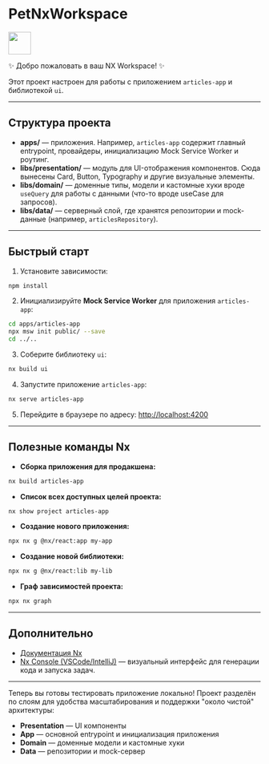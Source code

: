 # PetNxWorkspace

<a alt="Nx logo" href="https://nx.dev" target="_blank" rel="noreferrer">
  <img src="https://raw.githubusercontent.com/nrwl/nx/master/images/nx-logo.png" width="45">
</a>

✨ Добро пожаловать в ваш NX Workspace! ✨

Этот проект настроен для работы с приложением `articles-app` и библиотекой `ui`.

---

## Структура проекта

* **apps/** — приложения. Например, `articles-app` содержит главный entrypoint, провайдеры, инициализацию Mock Service Worker и роутинг.
* **libs/presentation/** — модуль для UI-отображения компонентов. Сюда вынесены Card, Button, Typography и другие визуальные элементы.
* **libs/domain/** — доменные типы, модели и кастомные хуки вроде `useQuery` для работы с данными (что-то вроде useCase для запросов).
* **libs/data/** — серверный слой, где хранятся репозитории и mock-данные (например, `articlesRepository`).

---

## Быстрый старт

1. Установите зависимости:

```bash
npm install
```

2. Инициализируйте **Mock Service Worker** для приложения `articles-app`:

```bash
cd apps/articles-app
npx msw init public/ --save
cd ../..
```

3. Соберите библиотеку `ui`:

```bash
nx build ui
```

4. Запустите приложение `articles-app`:

```bash
nx serve articles-app
```

5. Перейдите в браузере по адресу:
   [http://localhost:4200](http://localhost:4200)

---

## Полезные команды Nx

* **Сборка приложения для продакшена:**

```bash
nx build articles-app
```

* **Список всех доступных целей проекта:**

```bash
nx show project articles-app
```

* **Создание нового приложения:**

```bash
npx nx g @nx/react:app my-app
```

* **Создание новой библиотеки:**

```bash
npx nx g @nx/react:lib my-lib
```

* **Граф зависимостей проекта:**

```bash
npx nx graph
```

---

## Дополнительно

* [Документация Nx](https://nx.dev)
* [Nx Console (VSCode/IntelliJ)](https://nx.dev/getting-started/editor-setup) — визуальный интерфейс для генерации кода и запуска задач.

---

Теперь вы готовы тестировать приложение локально!
Проект разделён по слоям для удобства масштабирования и поддержки "около чистой" архитектуры:

* **Presentation** — UI компоненты
* **App** — основной entrypoint и инициализация приложения
* **Domain** — доменные модели и кастомные хуки
* **Data** — репозитории и mock-сервер
